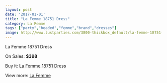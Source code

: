 ```yaml
---
layout: post
date: '2017-01-01'
title: "La Femme 18751 Dress"
category: La Femme
tags: ["party","beaded","femme","brand","dresses"]
image: http://www.lustparties.com/3800-thickbox_default/la-femme-18751-dress.jpg
---
```

La Femme 18751 Dress

On Sales: **$398**
<a href="https://www.lustparties.com/en/la-femme/1259-la-femme-18751-dress.html"><amp-img layout="responsive" width="600" height="600" src="//www.lustparties.com/3800-thickbox_default/la-femme-18751-dress.jpg" alt="La Femme 18751 Dress 0" /></a>
<a href="https://www.lustparties.com/en/la-femme/1259-la-femme-18751-dress.html"><amp-img layout="responsive" width="600" height="600" src="//www.lustparties.com/3801-thickbox_default/la-femme-18751-dress.jpg" alt="La Femme 18751 Dress 1" /></a>

Buy it: [La Femme 18751 Dress](https://www.lustparties.com/en/la-femme/1259-la-femme-18751-dress.html "La Femme 18751 Dress")

View more: [La Femme](https://www.lustparties.com/en/4-la-femme "La Femme")